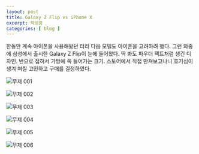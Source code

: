 ```yaml
---
layout: post
title: Galaxy Z Flip vs iPhone X
excerpt: 작성중
categories: [ blog ]
---
```


한동안 계속 아이폰을 사용해왔던 터라 다음 모델도 아이폰을 고려하려 했다. 그런 와중에 삼성에서 출시한 Galaxy Z Flip이 눈에 들어왔다.
딱 봐도 파우더 팩트처럼 생긴 디자인. 반으로 접혀서 가방에 쏙 들어가는 크기. 스토어에서 직접 만져보고나니 호기심이 생겨 며칠 고민하고 구매를 결정하였다.

![무제 001](https://user-images.githubusercontent.com/33489620/76156848-7745fd00-6143-11ea-942a-eba37f862fc0.jpeg)

![무제 002](https://user-images.githubusercontent.com/33489620/76156847-76ad6680-6143-11ea-8baf-7776f8a57352.jpeg)

![무제 003](https://user-images.githubusercontent.com/33489620/76156846-7614d000-6143-11ea-8d86-22d836ccfc59.jpeg)

![무제 004](https://user-images.githubusercontent.com/33489620/76156845-757c3980-6143-11ea-88a2-7274a57a5641.jpeg)

![무제 005](https://user-images.githubusercontent.com/33489620/76156844-74e3a300-6143-11ea-8d45-9d45ee20b9f7.jpeg)

![무제 006](https://user-images.githubusercontent.com/33489620/76156841-70b78580-6143-11ea-991a-8f86d30ed864.jpeg)
